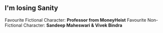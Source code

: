 ## I'm losing Sanity

Favourite Fictional Character: **Professor from MoneyHeist**
Favourite Non-Fictional Character: **Sandeep Maheswari & Vivek Bindra**
